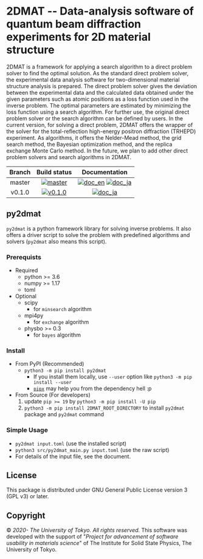 # 2DMAT -- Data-analysis software of quantum beam diffraction experiments for 2D material structure

2DMAT is a framework for applying a search algorithm to a direct problem solver to find the optimal solution.
As the standard direct problem solver, the experimental data analysis software for two-dimensional material structure analysis is prepared.
The direct problem solver gives the deviation between the experimental data and the calculated data obtained under the given parameters such as atomic positions as a loss function used in the inverse problem.
The optimal parameters are estimated by minimizing the loss function using a search algorithm. For further use, the original direct problem solver or the search algorithm can be defined by users.
In the current version, for solving a direct problem, 2DMAT offers the wrapper of the solver for the total-reflection high-energy positron diffraction (TRHEPD) experiment.
As algorithms, it offers the Nelder-Mead method, the grid search method, the Bayesian optimization method, and the replica exchange Monte Carlo method. In the future, we plan to add other direct problem solvers and search algorithms in 2DMAT.

| Branch | Build status | Documentation |
| :-: | :-: | :-: |
| master | [![master](https://github.com/issp-center-dev/2DMAT/workflows/Test/badge.svg?branch=master)](https://github.com/issp-center-dev/2DMAT/actions?query=branch%3Amaster) | [![doc_en](https://img.shields.io/badge/doc-English-blue.svg)](https://issp-center-dev.github.io/2DMAT/manual/master/en/index.html)  [![doc_ja](https://img.shields.io/badge/doc-Japanese-blue.svg)](https://issp-center-dev.github.io/2DMAT/manual/master/ja/index.html) |
| v0.1.0 | [![v0.1.0](https://github.com/issp-center-dev/2DMAT/workflows/Test/badge.svg?branch=v0.1.0)](https://github.com/issp-center-dev/2DMAT/actions?query=branch%3Av0.1.0) | [![doc_ja](https://img.shields.io/badge/doc-Japanese-blue.svg)](https://issp-center-dev.github.io/2DMAT/manual/v0.1.0/ja/index.html) |

## py2dmat

`py2dmat` is a python framework library for solving inverse problems.
It also offers a driver script to solve the problem with predefined algorithms
and solvers (`py2dmat` also means this script).

### Prerequists

- Required
  - python >= 3.6
  - numpy >= 1.17
  - toml
- Optional
  - scipy
    - for `minsearch` algorithm
  - mpi4py
    - for `exchange` algorithm
  - physbo >= 0.3
    - for `bayes` algorithm

### Install

- From PyPI (Recommended)
  - `python3 -m pip install py2dmat`
    - If you install them locally, use `--user` option like `python3 -m pip install --user`
    - [`pipx`](https://pipxproject.github.io/pipx/) may help you from the dependency hell :p
- From Source (For developers)
  1. update `pip >= 19` by `python3 -m pip install -U pip`
  2. `python3 -m pip install 2DMAT_ROOT_DIRECTORY` to install `py2dmat` package and `py2dmat` command

### Simple Usage

- `py2dmat input.toml` (use the installed script)
- `python3 src/py2dmat_main.py input.toml` (use the raw script)
- For details of the input file, see the document.

## License

This package is distributed under GNU General Public License version 3 (GPL v3) or later.

## Copyright

© *2020- The University of Tokyo. All rights reserved.*
This software was developed with the support of \"*Project for advancement of software usability in materials science*\" of The Institute for Solid State Physics, The University of Tokyo. 
